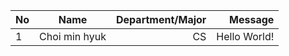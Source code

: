 | No            | Name           | Department/Major | Message           |
| ------------- |:--------------:| ----------------:|------------------:|
| 1             | Choi min hyuk  | CS               | Hello World!      |

